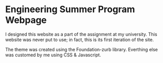 # Engineering Summer Program Webpage
I designed this website as a part of the assignment at my university. This website was never put to use; in fact, this is its first iteration of the site. 


The theme was created using the Foundation-zurb library. Everthing else was customed by me using CSS & Javascript.

